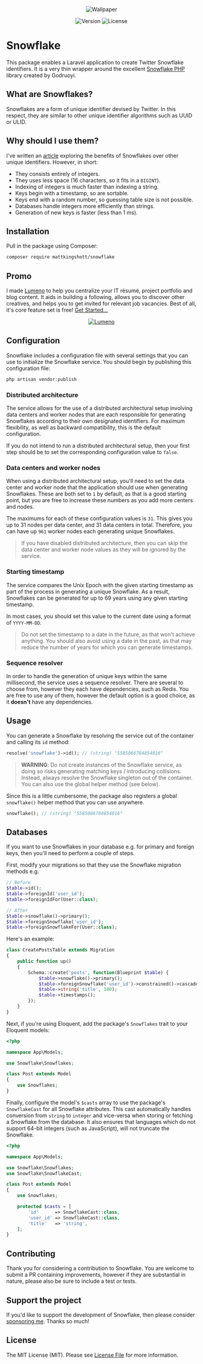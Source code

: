 <!-- Screenshot -->
<p align="center">
    <img src="resources/wallpaper.jpg" alt="Wallpaper">
</p>

<!-- Badges -->
<p align="center">
  <img src="resources/version.svg" alt="Version">
  <img src="resources/license.svg" alt="License">
</p>

# Snowflake

This package enables a Laravel application to create Twitter Snowflake identifiers. It is a very thin wrapper around the excellent [Snowflake PHP](https://github.com/godruoyi/php-snowflake) library created by Godruoyi.

## What are Snowflakes?

Snowflakes are a form of unique identifier devised by Twitter. In this respect, they are similar to other unique identifier algorithms such as UUID or ULID.

## Why should I use them?

I've written an [article](https://itnext.io/choosing-the-right-data-type-means-of-generating-unique-primary-keys-d7aac92968c6) exploring the benefits of Snowflakes over other unique identifiers. However, in short:

- They consists entirely of integers.
- They uses less space (16 characters, so it fits in a `BIGINT`).
- Indexing of integers is much faster than indexing a string.
- Keys begin with a timestamp, so are sortable.
- Keys end with a random number, so guessing table size is not possible.
- Databases handle integers more efficiently than strings.
- Generation of new keys is faster (less than 1 ms).

## Installation

Pull in the package using Composer:

```bash
composer require mattkingshott/snowflake
```

## Promo

I made [Lumeno](https://lumeno.dev) to help you centralize your IT résumé, project portfolio and blog content. It aids in building a following, allows you to discover other creatives, and helps you to get invited for relevant job vacancies. Best of all, it's core feature set is free! [Get Started...](https://lumeno.dev)

<!-- Screenshot -->
<p align="center">
    <a target="_blank" href="https://lumeno.dev">
        <img src="resources/promotion.png" alt="Lumeno" style="max-height:350px">
    </a>
</p>

## Configuration

Snowflake includes a configuration file with several settings that you can use to initialize the Snowflake service. You should begin by publishing this configuration file:

```bash
php artisan vendor:publish
```

### Distributed architecture

The service allows for the use of a distributed architectural setup involving data centers and worker nodes that are each responsible for generating Snowflakes according to their own designated identifiers. For maximum flexibility, as well as backward compatibility, this is the default configuration.

If you do not intend to run a distributed architectural setup, then your first step should be to set the corresponding configuration value to `false`.

### Data centers and worker nodes

When using a distributed architectural setup, you'll need to set the data center and worker node that the application should use when generating Snowflakes. These are both set to `1` by default, as that is a good starting point, but you are free to increase these numbers as you add more centers and nodes.

The maximums for each of these configuration values is `31`. This gives you up to 31 nodes per data center, and 31 data centers in total. Therefore, you can have up `961` worker nodes each generating unique Snowflakes.

> If you have disabled distributed architecture, then you can skip the data center and worker node values as they will be ignored by the service.

### Starting timestamp

The service compares the Unix Epoch with the given starting timestamp as part of the process in generating a unique Snowflake. As a result, Snowflakes can be generated for up to 69 years using any given starting timestamp.

In most cases, you should set this value to the current date using a format of `YYYY-MM-DD`.

> Do not set the timestamp to a date in the future, as that won't achieve anything. You should also avoid using a date in the past, as that may reduce the number of years for which you can generate timestamps.

### Sequence resolver

In order to handle the generation of unique keys within the same millisecond, the service uses a sequence resolver. There are several to choose from, however they each have dependencies, such as Redis. You are free to use any of them, however the default option is a good choice, as it **doesn't** have any dependencies.

## Usage

You can generate a Snowflake by resolving the service out of the container and calling its `id` method:

```php
resolve('snowflake')->id(); // (string) "5585066784854016"
```

> **WARNING**: Do not create instances of the Snowflake service, as doing so risks generating matching keys / introducing collisions. Instead, always resolve the Snowflake singleton out of the container. You can also use the global helper method (see below).

Since this is a little cumbersome, the package also registers a global `snowflake()` helper method that you can use anywhere.

```php
snowflake(); // (string) "5585066784854016"
```

## Databases

If you want to use Snowflakes in your database e.g. for primary and foreign keys, then you'll need to perform a couple of steps.

First, modify your migrations so that they use the Snowflake migration methods e.g.

```php
// Before
$table->id();
$table->foreignId('user_id');
$table->foreignIdFor(User::class);

// After
$table->snowflake()->primary();
$table->foreignSnowflake('user_id');
$table->foreignSnowflakeFor(User::class);
```

Here's an example:

```php
class CreatePostsTable extends Migration
{
    public function up()
    {
        Schema::create('posts', function(Blueprint $table) {
            $table->snowflake()->primary();
            $table->foreignSnowflake('user_id')->constrained()->cascadeOnDelete();
            $table->string('title', 100);
            $table->timestamps();
        });
    }
}
```

Next, if you're using Eloquent, add the package's `Snowflakes` trait to your Eloquent models:

```php
<?php

namespace App\Models;

use Snowflake\Snowflakes;

class Post extends Model
{
    use Snowflakes;
}
```

Finally, configure the model's `$casts` array to use the package's `SnowflakeCast` for all Snowflake attributes. This cast automatically handles conversion from `string` to `integer` and vice-versa when storing or fetching a Snowflake from the database. It also ensures that languages which do not support 64-bit integers (such as JavaScript), will not truncate the Snowflake.

```php
<?php

namespace App\Models;

use Snowflake\Snowflakes;
use Snowflake\SnowflakeCast;

class Post extends Model
{
    use Snowflakes;

    protected $casts = [
        'id'      => SnowflakeCast::class,
        'user_id' => SnowflakeCast::class,
        'title'   => 'string',
    ];
}
```

## Contributing

Thank you for considering a contribution to Snowflake. You are welcome to submit a PR containing improvements, however if they are substantial in nature, please also be sure to include a test or tests.

## Support the project

If you'd like to support the development of Snowflake, then please consider [sponsoring me](https://www.paypal.com/cgi-bin/webscr?cmd=_s-xclick&hosted_button_id=YBEHLHPF3GUVY&source=url). Thanks so much!

## License

The MIT License (MIT). Please see [License File](LICENSE.md) for more information.
